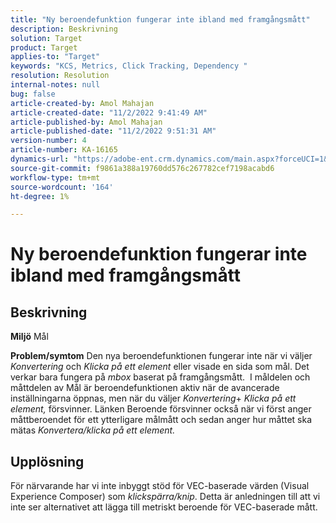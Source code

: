 ```yaml
---
title: "Ny beroendefunktion fungerar inte ibland med framgångsmått"
description: Beskrivning
solution: Target
product: Target
applies-to: "Target"
keywords: "KCS, Metrics, Click Tracking, Dependency "
resolution: Resolution
internal-notes: null
bug: false
article-created-by: Amol Mahajan
article-created-date: "11/2/2022 9:41:49 AM"
article-published-by: Amol Mahajan
article-published-date: "11/2/2022 9:51:31 AM"
version-number: 4
article-number: KA-16165
dynamics-url: "https://adobe-ent.crm.dynamics.com/main.aspx?forceUCI=1&pagetype=entityrecord&etn=knowledgearticle&id=cc51a58e-925a-ed11-9561-6045bd006a22"
source-git-commit: f9861a388a19760dd576c267782cef7198acabd6
workflow-type: tm+mt
source-wordcount: '164'
ht-degree: 1%

---
```


# Ny beroendefunktion fungerar inte ibland med framgångsmått

## Beskrivning

<b>Miljö</b>
Mål


<b>Problem/symtom</b>
Den nya beroendefunktionen fungerar inte när vi väljer *Konvertering* och *Klicka på ett element* eller visade en sida som mål. Det verkar bara fungera på *mbox* baserat på framgångsmått. 
I måldelen och måttdelen av Mål är beroendefunktionen aktiv när de avancerade inställningarna öppnas, men när du väljer *Konvertering*+ *Klicka på ett element,* försvinner. Länken Beroende försvinner också när vi först anger måttberoendet för ett ytterligare målmått och sedan anger hur måttet ska mätas *Konvertera/klicka på ett element.*


## Upplösning


För närvarande har vi inte inbyggt stöd för VEC-baserade värden (Visual Experience Composer) som *klickspärra/knip*. Detta är anledningen till att vi inte ser alternativet att lägga till metriskt beroende för VEC-baserade mått.
